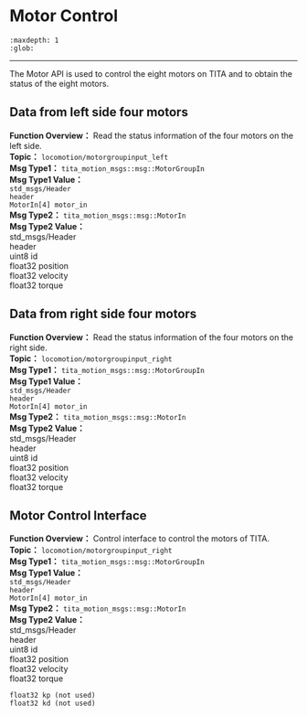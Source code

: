 # Motor Control

```{toctree}
:maxdepth: 1
:glob:
```

------
The Motor API is used to control the eight motors on TITA and to obtain the status of the eight motors.

## Data from left side four motors
**Function Overview：** Read the status information of the four motors on the left side.<br>
**Topic：** `locomotion/motorgroupinput_left`<br>
**Msg Type1：** `tita_motion_msgs::msg::MotorGroupIn`<br>
**Msg Type1 Value：** <br>
`std_msgs/Header`<br>
`header`<br>
`MotorIn[4] motor_in`<br>
**Msg Type2：** `tita_motion_msgs::msg::MotorIn`<br>
**Msg Type2 Value：**<br>
std_msgs/Header<br>
header<br>
uint8 id<br>
float32 position<br>
float32 velocity<br>
float32 torque<br>

## Data from right side four motors
**Function Overview：** Read the status information of the four motors on the right side.<br>
**Topic：** `locomotion/motorgroupinput_right`<br>
**Msg Type1：** `tita_motion_msgs::msg::MotorGroupIn`<br>
**Msg Type1 Value：** <br>
`std_msgs/Header`<br>
`header`<br>
`MotorIn[4] motor_in`<br>
**Msg Type2：** `tita_motion_msgs::msg::MotorIn`<br>
**Msg Type2 Value：**<br>
std_msgs/Header<br>
header<br>
uint8 id<br>
float32 position<br>
float32 velocity<br>
float32 torque<br>

## Motor Control Interface
**Function Overview：** Control interface to control the motors of TITA.
<br>
**Topic：** `locomotion/motorgroupinput_right`<br>
**Msg Type1：** `tita_motion_msgs::msg::MotorGroupIn`<br>
**Msg Type1 Value：** <br>
`std_msgs/Header`<br>
`header`<br>
`MotorIn[4] motor_in`<br>
**Msg Type2：** `tita_motion_msgs::msg::MotorIn`<br>
**Msg Type2 Value：**<br>
std_msgs/Header<br>
header<br>
uint8 id<br>
float32 position<br>
float32 velocity<br>
float32 torque
````{note}
float32 kp (not used)
float32 kd (not used)
````